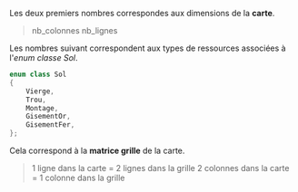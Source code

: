 Les deux premiers nombres correspondes aux dimensions de la **carte**.
> nb_colonnes nb_lignes

Les nombres suivant correspondent aux types de ressources associées à l'*enum classe Sol*.
```cpp
enum class Sol
{
    Vierge,
    Trou,
    Montage,
    GisementOr,
    GisementFer,
};
```
Cela correspond à la **matrice grille** de la carte. 
> 1 ligne dans la carte = 2 lignes dans la grille
> 2 colonnes dans la carte = 1 colonne dans la grille
